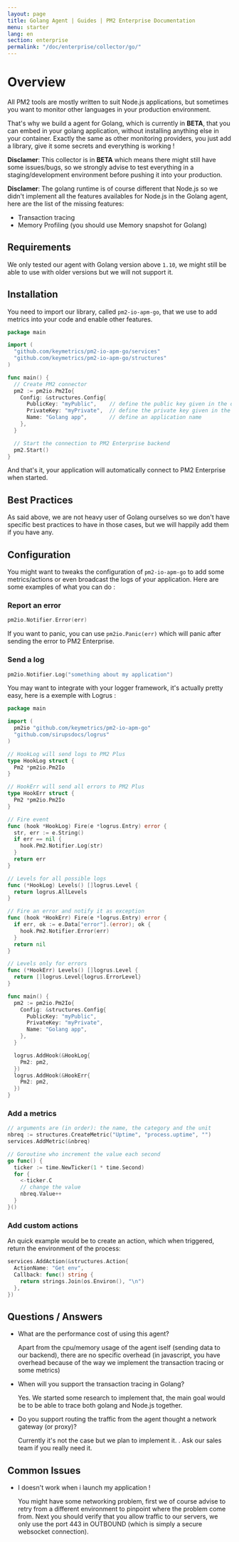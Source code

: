 ```yaml
---
layout: page
title: Golang Agent | Guides | PM2 Enterprise Documentation
menu: starter
lang: en
section: enterprise
permalink: "/doc/enterprise/collector/go/"
---
```


# Overview

All PM2 tools are mostly written to suit Node.js applications, but sometimes you want to monitor other languages in your production environment.

That's why we build a agent for Golang, which is currently in **BETA**, that you can embed in your golang application, without installing anything else in your container.
Exactly the same as other monitoring providers, you just add a library, give it some secrets and everything is working !

**Disclamer**: This collector is in **BETA** which means there might still have some issues/bugs, so we strongly advise to test everything in a staging/development environment before pushing it into your production.

**Disclamer**: The golang runtime is of course different that Node.js so we didn't implement all the features availables for Node.js in the Golang agent, here are the list of the missing features:
  - Transaction tracing
  - Memory Profiling (you should use Memory snapshot for Golang)

## Requirements

We only tested our agent with Golang version above `1.10`, we might still be able to use with older versions but we will not support it.

## Installation

You need to import our library, called `pm2-io-apm-go`, that we use to add metrics into your code and enable other features.

```go
package main

import (
  "github.com/keymetrics/pm2-io-apm-go/services"
  "github.com/keymetrics/pm2-io-apm-go/structures"
)

func main() {
  // Create PM2 connector
  pm2 := pm2io.Pm2Io{
    Config: &structures.Config{
      PublicKey: "myPublic",    // define the public key given in the dashboard
      PrivateKey: "myPrivate",  // define the private key given in the dashboard
      Name: "Golang app",       // define an application name
    },
  }

  // Start the connection to PM2 Enterprise backend
  pm2.Start()
}
```

And that's it, your application will automatically connect to PM2 Enterprise when started.

## Best Practices

As said above, we are not heavy user of Golang ourselves so we don't have specific best practices to have in those cases, but we will happily add them if you have any.

## Configuration

You might want to tweaks the configuration of `pm2-io-apm-go` to add some metrics/actions or even broadcast the logs of your application.
Here are some examples of what you can do :

### Report an error
```go
pm2io.Notifier.Error(err)
```

If you want to panic, you can use `pm2io.Panic(err)` which will panic after sending the error to PM2 Enterprise.

### Send a log

```go
pm2io.Notifier.Log("something about my application")
```

You may want to integrate with your logger framework, it's actually pretty easy, here is a exemple with Logrus :

```go
package main

import (
  pm2io "github.com/keymetrics/pm2-io-apm-go"
  "github.com/sirupsdocs/logrus"
)

// HookLog will send logs to PM2 Plus
type HookLog struct {
  Pm2 *pm2io.Pm2Io
}

// HookErr will send all errors to PM2 Plus
type HookErr struct {
  Pm2 *pm2io.Pm2Io
}

// Fire event
func (hook *HookLog) Fire(e *logrus.Entry) error {
  str, err := e.String()
  if err == nil {
    hook.Pm2.Notifier.Log(str)
  }
  return err
}

// Levels for all possible logs
func (*HookLog) Levels() []logrus.Level {
  return logrus.AllLevels
}

// Fire an error and notify it as exception
func (hook *HookErr) Fire(e *logrus.Entry) error {
  if err, ok := e.Data["error"].(error); ok {
    hook.Pm2.Notifier.Error(err)
  }
  return nil
}

// Levels only for errors
func (*HookErr) Levels() []logrus.Level {
  return []logrus.Level{logrus.ErrorLevel}
}

func main() {
  pm2 := pm2io.Pm2Io{
    Config: &structures.Config{
      PublicKey: "myPublic",
      PrivateKey: "myPrivate",
      Name: "Golang app",
    },
  }

  logrus.AddHook(&HookLog{
    Pm2: pm2,
  })
  logrus.AddHook(&HookErr{
    Pm2: pm2,
  })
}
```

### Add a metrics

```go
// arguments are (in order): the name, the category and the unit
nbreq := structures.CreateMetric("Uptime", "process.uptime", "")
services.AddMetric(&nbreq)

// Goroutine who increment the value each second
go func() {
  ticker := time.NewTicker(1 * time.Second)
  for {
    <-ticker.C
    // change the value
    nbreq.Value++
  }
}()
```

### Add custom actions

An quick example would be to create an action, which when triggered, return the environment of the process:
```go
services.AddAction(&structures.Action{
  ActionName: "Get env",
  Callback: func() string {
    return strings.Join(os.Environ(), "\n")
  },
})
```

## Questions / Answers

* What are the performance cost of using this agent?

  Apart from the cpu/memory usage of the agent iself (sending data to our backend), there are no specific overhead (in javascript, you have overhead because of the way we implement the transaction tracing or some metrics)

* When will you support the transaction tracing in Golang?

  Yes. We started some research to implement that, the main goal would be to be able to trace both golang and Node.js together.

* Do you support routing the traffic from the agent thought a network gateway (or proxy)?

  Currently it's not the case but we plan to implement it. . Ask our sales team if you really need it.

## Common Issues

* I doesn't work when i launch my application !

  You might have some networking problem, first we of course advise to retry from a different environment to pinpoint where the problem come from.
  Next you should verify that you allow traffic to our servers, we only use the port 443 in OUTBOUND (which is simply a secure websocket connection).
